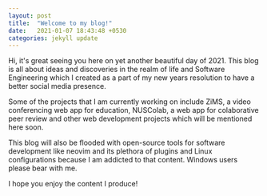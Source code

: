 ```yaml
---
layout: post
title:  "Welcome to my blog!"
date:   2021-01-07 18:43:48 +0530
categories: jekyll update
---
```


Hi, it's great seeing you here on yet another beautiful day of 2021. This blog
is all about ideas and discoveries in the realm of life and Software
Engineering which I created as a part of my new years resolution to have
a better social media presence.

Some of the projects that I
am currently working on include ZiMS, a video conferencing web app for education,
NUSColab, a web app for colaborative peer review and other web development projects
which will be mentioned here soon.

This blog will also be flooded with
open-source tools for software development like neovim and its plethora of plugins
and Linux configurations because I am addicted to that content. 
Windows users please bear with me. 

I hope you enjoy the content I produce!
